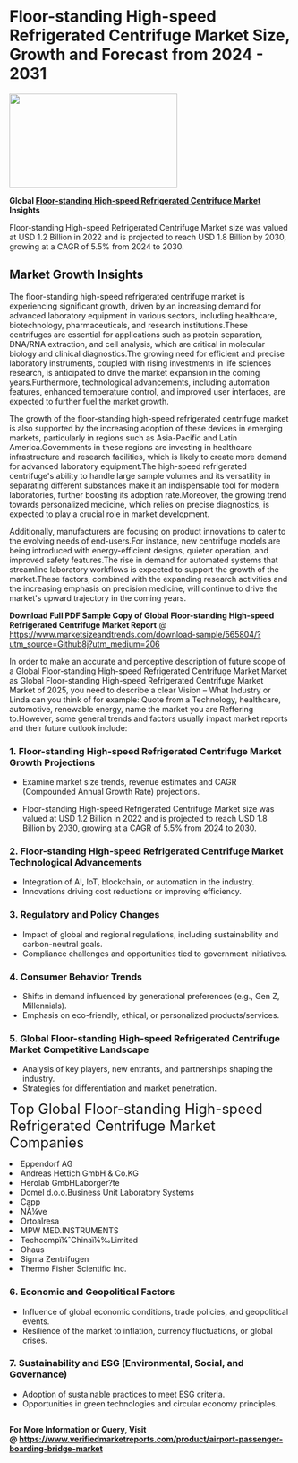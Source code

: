 <H1>Floor-standing High-speed Refrigerated Centrifuge Market Size, Growth and Forecast from 2024 - 2031</H1><img class="aligncenter size-medium wp-image-584254" src="https://thirdeyenews.in/wp-content/uploads/2024/09/Global-Market-Research-300x168.jpeg" alt="" width="300" height="168" /><p><strong>Global&nbsp;<a href="https://www.marketsizeandtrends.com/download-sample/565804/?utm_source=Github8j?utm_medium=206">Floor-standing High-speed Refrigerated Centrifuge Market</a> Insights</strong></p><p>Floor-standing High-speed Refrigerated Centrifuge Market size was valued at USD 1.2 Billion in 2022 and is projected to reach USD 1.8 Billion by 2030, growing at a CAGR of 5.5% from 2024 to 2030.</p><p><h2>Market Growth Insights</h2> <p>The floor-standing high-speed refrigerated centrifuge market is experiencing significant growth, driven by an increasing demand for advanced laboratory equipment in various sectors, including healthcare, biotechnology, pharmaceuticals, and research institutions.These centrifuges are essential for applications such as protein separation, DNA/RNA extraction, and cell analysis, which are critical in molecular biology and clinical diagnostics.The growing need for efficient and precise laboratory instruments, coupled with rising investments in life sciences research, is anticipated to drive the market expansion in the coming years.Furthermore, technological advancements, including automation features, enhanced temperature control, and improved user interfaces, are expected to further fuel the market growth.</p> <p>The growth of the floor-standing high-speed refrigerated centrifuge market is also supported by the increasing adoption of these devices in emerging markets, particularly in regions such as Asia-Pacific and Latin America.Governments in these regions are investing in healthcare infrastructure and research facilities, which is likely to create more demand for advanced laboratory equipment.The high-speed refrigerated centrifuge's ability to handle large sample volumes and its versatility in separating different substances make it an indispensable tool for modern laboratories, further boosting its adoption rate.Moreover, the growing trend towards personalized medicine, which relies on precise diagnostics, is expected to play a crucial role in market development.</p> <p>Additionally, manufacturers are focusing on product innovations to cater to the evolving needs of end-users.For instance, new centrifuge models are being introduced with energy-efficient designs, quieter operation, and improved safety features.The rise in demand for automated systems that streamline laboratory workflows is expected to support the growth of the market.These factors, combined with the expanding research activities and the increasing emphasis on precision medicine, will continue to drive the market's upward trajectory in the coming years.</p> <p><span class=""><strong>Download Full PDF Sample Copy of Global Floor-standing High-speed Refrigerated Centrifuge Market Report</strong> @ <a href="https://www.marketsizeandtrends.com/download-sample/565804/?utm_source=Github8j?utm_medium=206" target="_blank">https://www.marketsizeandtrends.com/download-sample/565804/?utm_source=Github8j?utm_medium=206</a></span></p><p>In order to make an accurate and perceptive description of future scope of a Global&nbsp;Floor-standing High-speed Refrigerated Centrifuge Market Market as Global&nbsp;Floor-standing High-speed Refrigerated Centrifuge Market Market of 2025, you need to describe a clear Vision &ndash; What Industry or Linda can you think of for example: Quote from a Technology, healthcare, automotive, renewable energy, name the market you are Reffering to.However, some general trends and factors usually impact market reports and their future outlook include:</p><h3>1.&nbsp;<strong>Floor-standing High-speed Refrigerated Centrifuge Market Growth Projections</strong></h3><ul><li>Examine market size trends, revenue estimates and CAGR (Compounded Annual Growth Rate) projections.</li><li><p>Floor-standing High-speed Refrigerated Centrifuge Market size was valued at USD 1.2 Billion in 2022 and is projected to reach USD 1.8 Billion by 2030, growing at a CAGR of 5.5% from 2024 to 2030.</p></li></ul><h3>2.&nbsp;<strong>Floor-standing High-speed Refrigerated Centrifuge Market Technological Advancements</strong></h3><ul><li>Integration of AI, IoT, blockchain, or automation in the industry.</li><li>Innovations driving cost reductions or improving efficiency.</li></ul><h3>3.&nbsp;<strong>Regulatory and Policy Changes</strong></h3><ul><li>Impact of global and regional regulations, including sustainability and carbon-neutral goals.</li><li>Compliance challenges and opportunities tied to government initiatives.</li></ul><h3>4.&nbsp;<strong>Consumer Behavior Trends</strong></h3><ul><li>Shifts in demand influenced by generational preferences (e.g., Gen Z, Millennials).</li><li>Emphasis on eco-friendly, ethical, or personalized products/services.</li></ul><h3>5.&nbsp;<strong>Global Floor-standing High-speed Refrigerated Centrifuge Market Competitive Landscape</strong></h3><ul><li>Analysis of key players, new entrants, and partnerships shaping the industry.</li><li>Strategies for differentiation and market penetration.</li></ul><p data-pm-slice="1 1 []"><span style="color: inherit; font-family: inherit; font-size: 25px;">Top Global Floor-standing High-speed Refrigerated Centrifuge Market Companies</span></p><div class="" data-test-id=""><p><li>Eppendorf AG</li><li> Andreas Hettich GmbH & Co.KG</li><li> Herolab GmbHLaborger?te</li><li> Domel d.o.o.Business Unit Laboratory Systems</li><li> Capp</li><li> NÃ¼ve</li><li> Ortoalresa</li><li> MPW MED.INSTRUMENTS</li><li> Techcompï¼ˆChinaï¼‰Limited</li><li> Ohaus</li><li> Sigma Zentrifugen</li><li> Thermo Fisher Scientific Inc.</li></p></div><h3>6.&nbsp;<strong>Economic and Geopolitical Factors</strong></h3><ul><li>Influence of global economic conditions, trade policies, and geopolitical events.</li><li>Resilience of the market to inflation, currency fluctuations, or global crises.</li></ul><h3>7.&nbsp;<strong>Sustainability and ESG (Environmental, Social, and Governance)</strong></h3><ul><li>Adoption of sustainable practices to meet ESG criteria.</li><li>Opportunities in green technologies and circular economy principles.</li></ul><h2><strong style="font-size: 14px;">For More Information or Query, Visit @&nbsp;</strong><a style="background-color: #ffffff; font-size: 14px;" href="https://www.marketsizeandtrends.com/report/floor-standing-high-speed-refrigerated-centrifuge-market/" target="_blank">https://www.verifiedmarketreports.com/product/airport-passenger-boarding-bridge-market</a></h2>